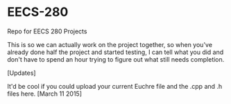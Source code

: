 # EECS-280
Repo for EECS 280 Projects

This is so we can actually work on the project together, so when you've already done half the project and started testing, I can tell what you did and don't have to spend an hour trying to figure out what still needs completion. 

[Updates]

It'd be cool if you could upload your current Euchre file and the .cpp and .h files here. [March 11 2015]
